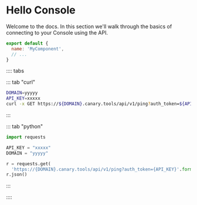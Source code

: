 # Hello Console

Welcome to the docs. In this section we'll walk through the basics of connecting to your Console using the API.

``` js
export default {
  name: 'MyComponent',
  // ...
}
```

:::: tabs

::: tab "curl"

``` bash
DOMAIN=yyyyy
API_KEY=xxxxx
curl -x GET https://${DOMAIN}.canary.tools/api/v1/ping?auth_token=${API_KEY}
```

:::


::: tab "python"

``` python
import requests

API_KEY = "xxxxx"
DOMAIN = "yyyyy"

r = requests.get(
  'https://{DOMAIN}.canary.tools/api/v1/ping?auth_token={API_KEY}'.format(DOMAIN=DOMAIN, API_KEY=API_KEY))
r.json()

```

:::

::::